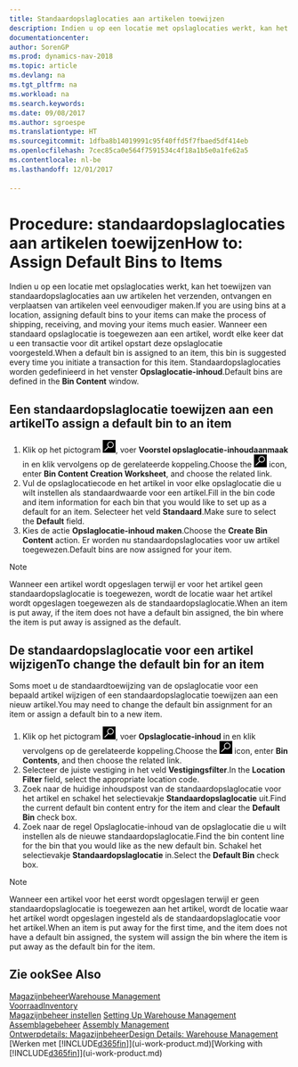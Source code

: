 ```yaml
---
title: Standaardopslaglocaties aan artikelen toewijzen
description: Indien u op een locatie met opslaglocaties werkt, kan het toewijzen van standaardopslaglocaties aan uw artikelen het verzenden, ontvangen en verplaatsen van artikelen veel eenvoudiger maken. Wanneer een standaard opslaglocatie is toegewezen aan een artikel, wordt elke keer dat u een transactie voor dit artikel opstart deze opslaglocatie voorgesteld.
documentationcenter: 
author: SorenGP
ms.prod: dynamics-nav-2018
ms.topic: article
ms.devlang: na
ms.tgt_pltfrm: na
ms.workload: na
ms.search.keywords: 
ms.date: 09/08/2017
ms.author: sgroespe
ms.translationtype: HT
ms.sourcegitcommit: 1dfba8b14019991c95f40ffd5f7fbaed5df414eb
ms.openlocfilehash: 7cec85ca0e564f7591534c4f18a1b5e0a1fe62a5
ms.contentlocale: nl-be
ms.lasthandoff: 12/01/2017

---
```

# <a name="how-to-assign-default-bins-to-items"></a><span data-ttu-id="615c5-104">Procedure: standaardopslaglocaties aan artikelen toewijzen</span><span class="sxs-lookup"><span data-stu-id="615c5-104">How to: Assign Default Bins to Items</span></span>
<span data-ttu-id="615c5-105">Indien u op een locatie met opslaglocaties werkt, kan het toewijzen van standaardopslaglocaties aan uw artikelen het verzenden, ontvangen en verplaatsen van artikelen veel eenvoudiger maken.</span><span class="sxs-lookup"><span data-stu-id="615c5-105">If you are using bins at a location, assigning default bins to your items can make the process of shipping, receiving, and moving your items much easier.</span></span> <span data-ttu-id="615c5-106">Wanneer een standaard opslaglocatie is toegewezen aan een artikel, wordt elke keer dat u een transactie voor dit artikel opstart deze opslaglocatie voorgesteld.</span><span class="sxs-lookup"><span data-stu-id="615c5-106">When a default bin is assigned to an item, this bin is suggested every time you initiate a transaction for this item.</span></span> <span data-ttu-id="615c5-107">Standaardopslaglocaties worden gedefinieerd in het venster **Opslaglocatie-inhoud**.</span><span class="sxs-lookup"><span data-stu-id="615c5-107">Default bins are defined in the **Bin Content** window.</span></span>  

## <a name="to-assign-a-default-bin-to-an-item"></a><span data-ttu-id="615c5-108">Een standaardopslaglocatie toewijzen aan een artikel</span><span class="sxs-lookup"><span data-stu-id="615c5-108">To assign a default bin to an item</span></span>
1.  <span data-ttu-id="615c5-109">Klik op het pictogram ![Zoeken naar pagina of rapport](media/ui-search/search_small.png "pictogram Zoeken naar pagina of rapport"), voer **Voorstel opslaglocatie-inhoudaanmaak** in en klik vervolgens op de gerelateerde koppeling.</span><span class="sxs-lookup"><span data-stu-id="615c5-109">Choose the ![Search for Page or Report](media/ui-search/search_small.png "Search for Page or Report icon") icon, enter **Bin Content Creation Worksheet**, and choose the related link.</span></span>  
2.  <span data-ttu-id="615c5-110">Vul de opslaglocatiecode en het artikel in voor elke opslaglocatie die u wilt instellen als standaardwaarde voor een artikel.</span><span class="sxs-lookup"><span data-stu-id="615c5-110">Fill in the bin code and item information for each bin that you would like to set up as a default for an item.</span></span> <span data-ttu-id="615c5-111">Selecteer het veld **Standaard**.</span><span class="sxs-lookup"><span data-stu-id="615c5-111">Make sure to select the **Default** field.</span></span>  
3.  <span data-ttu-id="615c5-112">Kies de actie **Opslaglocatie-inhoud maken**.</span><span class="sxs-lookup"><span data-stu-id="615c5-112">Choose the **Create Bin Content** action.</span></span> <span data-ttu-id="615c5-113">Er worden nu standaardopslaglocaties voor uw artikel toegewezen.</span><span class="sxs-lookup"><span data-stu-id="615c5-113">Default bins are now assigned for your item.</span></span>  

> [!NOTE]  
>  <span data-ttu-id="615c5-114">Wanneer een artikel wordt opgeslagen terwijl er voor het artikel geen standaardopslaglocatie is toegewezen, wordt de locatie waar het artikel wordt opgeslagen toegewezen als de standaardopslaglocatie.</span><span class="sxs-lookup"><span data-stu-id="615c5-114">When an item is put away, if the item does not have a default bin assigned, the bin where the item is put away is assigned as the default.</span></span>  

## <a name="to-change-the-default-bin-for-an-item"></a><span data-ttu-id="615c5-115">De standaardopslaglocatie voor een artikel wijzigen</span><span class="sxs-lookup"><span data-stu-id="615c5-115">To change the default bin for an item</span></span>  
<span data-ttu-id="615c5-116">Soms moet u de standaardtoewijzing van de opslaglocatie voor een bepaald artikel wijzigen of een standaardopslaglocatie toewijzen aan een nieuw artikel.</span><span class="sxs-lookup"><span data-stu-id="615c5-116">You may need to change the default bin assignment for an item or assign a default bin to a new item.</span></span>    
1.  <span data-ttu-id="615c5-117">Klik op het pictogram ![Zoeken naar pagina of rapport](media/ui-search/search_small.png "pictogram Zoeken naar pagina of rapport"), voer **Opslaglocatie-inhoud** in en klik vervolgens op de gerelateerde koppeling.</span><span class="sxs-lookup"><span data-stu-id="615c5-117">Choose the ![Search for Page or Report](media/ui-search/search_small.png "Search for Page or Report icon") icon, enter **Bin Contents**, and then choose the related link.</span></span>  
2.  <span data-ttu-id="615c5-118">Selecteer de juiste vestiging in het veld **Vestigingsfilter**.</span><span class="sxs-lookup"><span data-stu-id="615c5-118">In the **Location Filter** field, select the appropriate location code.</span></span>  
3.  <span data-ttu-id="615c5-119">Zoek naar de huidige inhoudspost van de standaardopslaglocatie voor het artikel en schakel het selectievakje **Standaardopslaglocatie** uit.</span><span class="sxs-lookup"><span data-stu-id="615c5-119">Find the current default bin content entry for the item and clear the **Default Bin** check box.</span></span>  
4.  <span data-ttu-id="615c5-120">Zoek naar de regel Opslaglocatie-inhoud van de opslaglocatie die u wilt instellen als de nieuwe standaardopslaglocatie.</span><span class="sxs-lookup"><span data-stu-id="615c5-120">Find the bin content line for the bin that you would like as the new default bin.</span></span> <span data-ttu-id="615c5-121">Schakel het selectievakje **Standaardopslaglocatie** in.</span><span class="sxs-lookup"><span data-stu-id="615c5-121">Select the **Default Bin** check box.</span></span>  

> [!NOTE]  
>  <span data-ttu-id="615c5-122">Wanneer een artikel voor het eerst wordt opgeslagen terwijl er geen standaardopslaglocatie is toegewezen aan het artikel, wordt de locatie waar het artikel wordt opgeslagen ingesteld als de standaardopslaglocatie voor het artikel.</span><span class="sxs-lookup"><span data-stu-id="615c5-122">When an item is put away for the first time, and the item does not have a default bin assigned, the system will assign the bin where the item is put away as the default bin for the item.</span></span>  

## <a name="see-also"></a><span data-ttu-id="615c5-123">Zie ook</span><span class="sxs-lookup"><span data-stu-id="615c5-123">See Also</span></span>  
[<span data-ttu-id="615c5-124">Magazijnbeheer</span><span class="sxs-lookup"><span data-stu-id="615c5-124">Warehouse Management</span></span>](warehouse-manage-warehouse.md)  
[<span data-ttu-id="615c5-125">Voorraad</span><span class="sxs-lookup"><span data-stu-id="615c5-125">Inventory</span></span>](inventory-manage-inventory.md)  
<span data-ttu-id="615c5-126">[Magazijnbeheer instellen](warehouse-setup-warehouse.md)   </span><span class="sxs-lookup"><span data-stu-id="615c5-126">[Setting Up Warehouse Management](warehouse-setup-warehouse.md)   </span></span>  
<span data-ttu-id="615c5-127">[Assemblagebeheer](assembly-assemble-items.md)  </span><span class="sxs-lookup"><span data-stu-id="615c5-127">[Assembly Management](assembly-assemble-items.md)  </span></span>  
[<span data-ttu-id="615c5-128">Ontwerpdetails: Magazijnbeheer</span><span class="sxs-lookup"><span data-stu-id="615c5-128">Design Details: Warehouse Management</span></span>](design-details-warehouse-management.md)  
<span data-ttu-id="615c5-129">[Werken met [!INCLUDE[d365fin](includes/d365fin_md.md)]](ui-work-product.md)</span><span class="sxs-lookup"><span data-stu-id="615c5-129">[Working with [!INCLUDE[d365fin](includes/d365fin_md.md)]](ui-work-product.md)</span></span>

